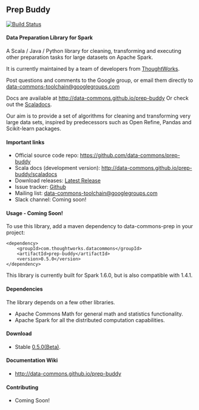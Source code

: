 ## Prep Buddy 
[![Build Status](https://travis-ci.org/data-commons/prep-buddy.svg?branch=master)](https://travis-ci.org/data-commons/prep-buddy)
#### Data Preparation Library for Spark

A Scala / Java / Python library for cleaning, transforming and executing other preparation tasks for large datasets on Apache Spark.

It is currently maintained by a team of developers from [ThoughtWorks](http://www.thoughtworks.com).

Post questions and comments to the Google group, or email them directly to data-commons-toolchain@googlegroups.com

Docs are available at http://data-commons.github.io/prep-buddy
Or check out the [Scaladocs](http://data-commons.github.io/prep-buddy/scaladocs).

Our aim is to provide a set of algorithms for cleaning and transforming very large data sets, 
inspired by predecessors such as Open Refine, Pandas and Scikit-learn packages.

#### Important links

- Official source code repo: https://github.com/data-commons/prep-buddy
- Scala docs (development version): http://data-commons.github.io/prep-buddy/scaladocs
- Download releases: [Latest Release](https://github.com/data-commons/prep-buddy/releases/latest)
- Issue tracker: [Github](https://github.com/data-commons/prep-buddy/issues)
- Mailing list: data-commons-toolchain@googlegroups.com
- Slack channel: Coming soon!

#### Usage - Coming Soon!
To use this library, add a maven dependency to data-commons-prep in your project:
```
<dependency>
    <groupId>com.thoughtworks.datacommons</groupId>
    <artifactId>prep-buddy</artifactId>
    <version>0.5.0</version>
</dependency>
```
This library is currently built for Spark 1.6.0, but is also compatible with 1.4.1. 

#### Dependencies
The library depends on a few other libraries.
- Apache Commons Math for general math and statistics functionality.
- Apache Spark for all the distributed computation capabilities.

#### Download

- Stable [0.5.0(Beta)](https://github.com/data-commons/prep-buddy/releases/tag/v0.5.0).

#### Documentation Wiki
- http://data-commons.github.io/prep-buddy

#### Contributing
- Coming Soon!
